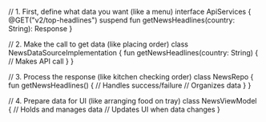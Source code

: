 // 1. First, define what data you want (like a menu)
interface ApiServices {
    @GET("v2/top-headlines")
    suspend fun getNewsHeadlines(country: String): Response<NewsResponse>
}

// 2. Make the call to get data (like placing order)
class NewsDataSourceImplementation {
    fun getNewsHeadlines(country: String) {
        // Makes API call
    }
}

// 3. Process the response (like kitchen checking order)
class NewsRepo {
    fun getNewsHeadlines() {
        // Handles success/failure
        // Organizes data
    }
}

// 4. Prepare data for UI (like arranging food on tray)
class NewsViewModel {
    // Holds and manages data
    // Updates UI when data changes
}
